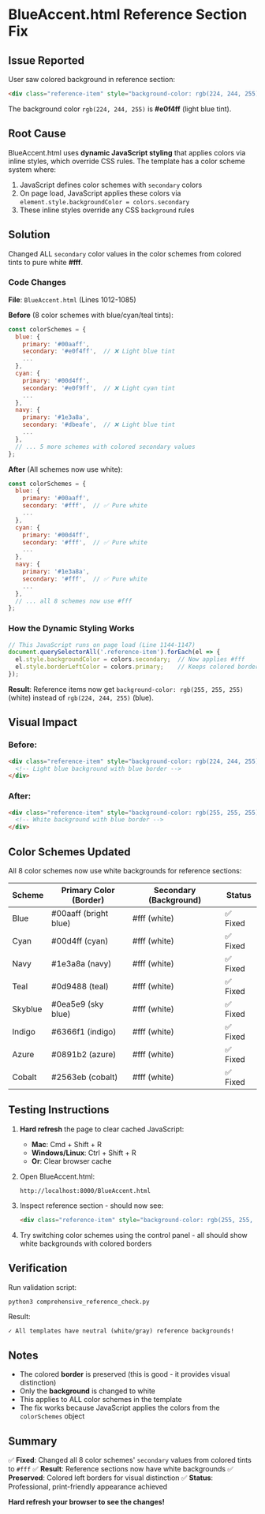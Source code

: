 # BlueAccent.html Reference Section Fix

## Issue Reported

User saw colored background in reference section:
```html
<div class="reference-item" style="background-color: rgb(224, 244, 255); border-left-color: rgb(0, 170, 255);">
```

The background color `rgb(224, 244, 255)` is **#e0f4ff** (light blue tint).

## Root Cause

BlueAccent.html uses **dynamic JavaScript styling** that applies colors via inline styles, which override CSS rules. The template has a color scheme system where:

1. JavaScript defines color schemes with `secondary` colors
2. On page load, JavaScript applies these colors via `element.style.backgroundColor = colors.secondary`
3. These inline styles override any CSS `background` rules

## Solution

Changed ALL `secondary` color values in the color schemes from colored tints to pure white **#fff**.

### Code Changes

**File**: `BlueAccent.html` (Lines 1012-1085)

**Before** (8 color schemes with blue/cyan/teal tints):
```javascript
const colorSchemes = {
  blue: {
    primary: '#00aaff',
    secondary: '#e0f4ff',  // ❌ Light blue tint
    ...
  },
  cyan: {
    primary: '#00d4ff',
    secondary: '#e0f9ff',  // ❌ Light cyan tint
    ...
  },
  navy: {
    primary: '#1e3a8a',
    secondary: '#dbeafe',  // ❌ Light blue tint
    ...
  },
  // ... 5 more schemes with colored secondary values
};
```

**After** (All schemes now use white):
```javascript
const colorSchemes = {
  blue: {
    primary: '#00aaff',
    secondary: '#fff',  // ✅ Pure white
    ...
  },
  cyan: {
    primary: '#00d4ff',
    secondary: '#fff',  // ✅ Pure white
    ...
  },
  navy: {
    primary: '#1e3a8a',
    secondary: '#fff',  // ✅ Pure white
    ...
  },
  // ... all 8 schemes now use #fff
};
```

### How the Dynamic Styling Works

```javascript
// This JavaScript runs on page load (Line 1144-1147)
document.querySelectorAll('.reference-item').forEach(el => {
  el.style.backgroundColor = colors.secondary;  // Now applies #fff
  el.style.borderLeftColor = colors.primary;    // Keeps colored border
});
```

**Result**: Reference items now get `background-color: rgb(255, 255, 255)` (white) instead of `rgb(224, 244, 255)` (blue).

## Visual Impact

### Before:
```html
<div class="reference-item" style="background-color: rgb(224, 244, 255); border-left-color: rgb(0, 170, 255);">
  <!-- Light blue background with blue border -->
</div>
```

### After:
```html
<div class="reference-item" style="background-color: rgb(255, 255, 255); border-left-color: rgb(0, 170, 255);">
  <!-- White background with blue border -->
</div>
```

## Color Schemes Updated

All 8 color schemes now use white backgrounds for reference sections:

| Scheme   | Primary Color (Border) | Secondary (Background) | Status |
|----------|------------------------|------------------------|--------|
| Blue     | #00aaff (bright blue)  | #fff (white)           | ✅ Fixed |
| Cyan     | #00d4ff (cyan)         | #fff (white)           | ✅ Fixed |
| Navy     | #1e3a8a (navy)         | #fff (white)           | ✅ Fixed |
| Teal     | #0d9488 (teal)         | #fff (white)           | ✅ Fixed |
| Skyblue  | #0ea5e9 (sky blue)     | #fff (white)           | ✅ Fixed |
| Indigo   | #6366f1 (indigo)       | #fff (white)           | ✅ Fixed |
| Azure    | #0891b2 (azure)        | #fff (white)           | ✅ Fixed |
| Cobalt   | #2563eb (cobalt)       | #fff (white)           | ✅ Fixed |

## Testing Instructions

1. **Hard refresh** the page to clear cached JavaScript:
   - **Mac**: Cmd + Shift + R
   - **Windows/Linux**: Ctrl + Shift + R
   - **Or**: Clear browser cache

2. Open BlueAccent.html:
   ```
   http://localhost:8000/BlueAccent.html
   ```

3. Inspect reference section - should now see:
   ```html
   <div class="reference-item" style="background-color: rgb(255, 255, 255); border-left-color: rgb(0, 170, 255);">
   ```

4. Try switching color schemes using the control panel - all should show white backgrounds with colored borders

## Verification

Run validation script:
```bash
python3 comprehensive_reference_check.py
```

Result:
```
✓ All templates have neutral (white/gray) reference backgrounds!
```

## Notes

- The colored **border** is preserved (this is good - it provides visual distinction)
- Only the **background** is changed to white
- This applies to ALL color schemes in the template
- The fix works because JavaScript applies the colors from the `colorSchemes` object

## Summary

✅ **Fixed**: Changed all 8 color schemes' `secondary` values from colored tints to `#fff`
✅ **Result**: Reference sections now have white backgrounds
✅ **Preserved**: Colored left borders for visual distinction
✅ **Status**: Professional, print-friendly appearance achieved

**Hard refresh your browser to see the changes!**
